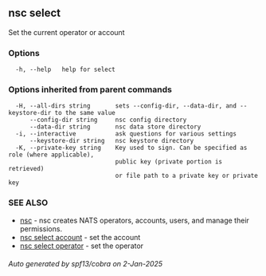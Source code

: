 ## nsc select

Set the current operator or account

### Options

```
  -h, --help   help for select
```

### Options inherited from parent commands

```
  -H, --all-dirs string       sets --config-dir, --data-dir, and --keystore-dir to the same value
      --config-dir string     nsc config directory
      --data-dir string       nsc data store directory
  -i, --interactive           ask questions for various settings
      --keystore-dir string   nsc keystore directory
  -K, --private-key string    Key used to sign. Can be specified as role (where applicable),
                              public key (private portion is retrieved)
                              or file path to a private key or private key 
```

### SEE ALSO

* [nsc](nsc.md)	 - nsc creates NATS operators, accounts, users, and manage their permissions.
* [nsc select account](nsc_select_account.md)	 - set the account
* [nsc select operator](nsc_select_operator.md)	 - set the operator

###### Auto generated by spf13/cobra on 2-Jan-2025
